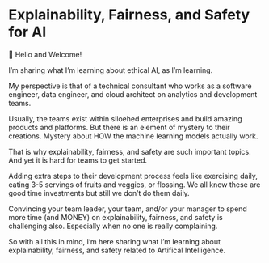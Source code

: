 # Explainability, Fairness, and Safety for AI

👋 Hello and Welcome!  

I’m sharing what I’m learning about ethical AI, as I’m learning.  

My perspective is that of a technical consultant who works as a software engineer, data engineer, and cloud architect on analytics and development teams. 

Usually, the teams exist within siloehed enterprises and build amazing products and platforms. But there is an element of mystery to their creations. Mystery about HOW the machine learning models actually work.  

That is why explainability, fairness, and safety are such important topics. And yet it is hard for teams to get started.  

Adding extra steps to their development process feels like exercising daily, eating 3-5 servings of fruits and veggies, or flossing. We all know these are good time investments but still we don’t do them daily.  

Convincing your team leader, your team, and/or your manager to spend more time (and MONEY) on explainability, fairness, and safety is challenging also. Especially when no one is really complaining. 

So with all this in mind, I’m here sharing what I’m learning about explainability, fairness, and safety related to Artifical Intelligence.

